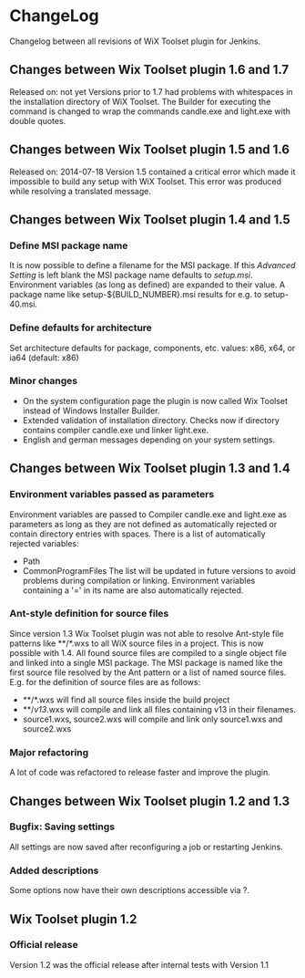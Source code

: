 ChangeLog
=========
Changelog between all revisions of WiX Toolset plugin for Jenkins.

Changes between Wix Toolset plugin 1.6 and 1.7
----------------------------------------------
Released on: not yet
Versions prior to 1.7 had problems with whitespaces in the installation directory of WiX Toolset.
The Builder for executing the command is changed to wrap the commands candle.exe and light.exe with double quotes.


Changes between Wix Toolset plugin 1.5 and 1.6
----------------------------------------------
Released on: 2014-07-18
Version 1.5 contained a critical error which made it impossible to build any setup with WiX Toolset. 
This error was produced while resolving a translated message.


Changes between Wix Toolset plugin 1.4 and 1.5
----------------------------------------------
### Define MSI package name
It is now possible to define a filename for the MSI package. If this *Advanced Setting* is left blank the MSI package name defaults to *setup.msi*.
Environment variables (as long as defined) are expanded to their value. A package name like setup-${BUILD_NUMBER}.msi results for e.g. to setup-40.msi.

### Define defaults for architecture
Set architecture defaults for package, components, etc. values: x86, x64, or ia64 (default: x86)

### Minor changes
* On the system configuration page the plugin is now called Wix Toolset instead of Windows Installer Builder.
* Extended validation of installation directory. Checks now if directory contains compiler candle.exe und linker light.exe.
* English and german messages depending on your system settings.


Changes between Wix Toolset plugin 1.3 and 1.4
----------------------------------------------
### Environment variables passed as parameters
Environment variables are passed to Compiler candle.exe and light.exe as parameters as long as they are not defined as automatically
rejected or contain directory entries with spaces. There is a list of automatically rejected variables:
* Path
* CommonProgramFiles
The list will be updated in future versions to avoid problems during compilation or linking.
Environment variables containing a '=' in its name are also automatically rejected.

### Ant-style definition for source files
Since version 1.3 Wix Toolset plugin was not able to resolve Ant-style file patterns like **/*.wxs to all WiX source files in a project.
This is now possible with 1.4. All found source files are compiled to a single object file and linked into a single MSI package.
The MSI package is named like the first source file resolved by the Ant pattern or a list of named source files. E.g. for the definition of source files are as follows:
* **/*.wxs will find all source files inside the build project
* **/*v13*.wxs will compile and link all files containing v13 in their filenames.
* source1.wxs, source2.wxs will compile and link only source1.wxs and source2.wxs

### Major refactoring
A lot of code was refactored to release faster and improve the plugin.


Changes between Wix Toolset plugin 1.2 and 1.3
----------------------------------------------
### Bugfix: Saving settings
All settings are now saved after reconfiguring a job or restarting Jenkins.

### Added descriptions
Some options now have their own descriptions accessible via ?.


Wix Toolset plugin  1.2
-----------------------
### Official release
Version 1.2 was the official release after internal tests with Version 1.1